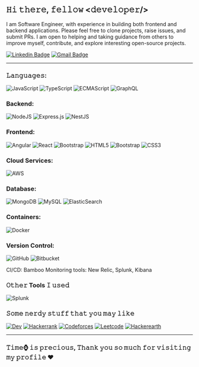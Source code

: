 ## 𝙷𝚒 𝚝𝚑𝚎𝚛𝚎, 𝚏𝚎𝚕𝚕𝚘𝚠 <𝚍𝚎𝚟𝚎𝚕𝚘𝚙𝚎𝚛/>
I am Software Engineer, with experience in building both frontend and backend applications.
Please feel free to clone projects, raise issues, and submit PRs. I am open to helping and taking guidance from others to improve myself, contribute, and explore interesting open-source projects.

[![Linkedin Badge](https://img.shields.io/badge/vidhu-pawar-7623a916a?style=flat-square&logo=Linkedin&logoColor=white&link=https://www.linkedin.com/in/vidhu-pawar-7623a916a/)](https://www.linkedin.com/in/vidhu-pawar-7623a916a/)
[![Gmail Badge](https://img.shields.io/badge/vidhupawar@gmail.com-c14438?style=flat-square&logo=Gmail&logoColor=white&link=mailto:vidhupawar@gmail.com)](mailto:vidhupawar@gmail.com)

---




### 𝙻𝚊𝚗𝚐𝚞𝚊𝚐𝚎𝚜: 
![JavaScript](https://img.shields.io/badge/-JavaScript-yellow?style=flat-square&logo=javascript)
![TypeScript](https://badgen.net/badge/-/TypeScript/blue?icon=typescript&label)
![ECMAScript ](https://img.shields.io/badge/-ECMAScript-yellow?style=flat-square&logo=ECMAScript)
![GraphQL](https://img.shields.io/badge/-GraphQL-e535ab?style=flat-square&logo=GraphQL&logoColor=white)

### Backend: 
![NodeJS](https://img.shields.io/badge/node.js-6DA55F?style=flat&logo=node.js&logoColor=white)
![Express.js](https://img.shields.io/badge/express.js-%23404d59.svg?style=flat&logo=express&logoColor=%2361DAFB)
![NestJS](https://img.shields.io/badge/nestjs-%23E0234E.svg?style=flat&logo=nestjs&logoColor=white)

### Frontend: 
![Angular](https://img.shields.io/badge/angular-%23DD0031.svg?style=flat&logo=angular&logoColor=white)
![React](https://img.shields.io/badge/react-%2320232a.svg?style=flat&logo=react&logoColor=%2361DAFB)
![Bootstrap](https://img.shields.io/badge/-Bootstrap-563D7C?style=flat-square&logo=bootstrap&logoColor=white)
![HTML5](https://img.shields.io/badge/html5-%23E34F26.svg?style=flat&logo=html5&logoColor=white)
![Bootstrap](https://img.shields.io/badge/bootstrap-%23563D7C.svg?style=flat&logo=bootstrap&logoColor=white)
![CSS3](https://img.shields.io/badge/css3-%231572B6.svg?style=flat&logo=css3&logoColor=white)

### Cloud Services: 
![AWS](https://img.shields.io/badge/AWS-%23FF9900.svg?style=flat&logo=amazon-aws&logoColor=white)

### Database:
![MongoDB](https://img.shields.io/badge/MongoDB-%234ea94b.svg?style=flat&logo=mongodb&logoColor=white)
![MySQL](https://img.shields.io/badge/mysql-%2300f.svg?style=flat&logo=mysql&logoColor=white)
![ElasticSearch](https://img.shields.io/badge/-ElasticSearch-005571?style=flat&logo=elasticsearch)

### Containers: 
![Docker](https://img.shields.io/badge/docker-%230db7ed.svg?style=flat&logo=docker&logoColor=white)

### Version Control: 
![GitHub](https://img.shields.io/badge/github-%23121011.svg?style=flat&logo=github&logoColor=white)
![Bitbucket](https://img.shields.io/badge/bitbucket-%230047B3.svg?style=flat&logo=bitbucket&logoColor=white)

CI/CD: Bamboo
Monitoring tools: New Relic, Splunk, Kibana


### 𝙾𝚝𝚑𝚎𝚛 Tools 𝙸 𝚞𝚜𝚎𝚍
![Splunk](https://img.shields.io/badge/splunk-%23000000.svg?style=flat&logo=splunk&logoColor=white)


### 𝚂𝚘𝚖𝚎 𝚗𝚎𝚛𝚍𝚢 𝚜𝚝𝚞𝚏𝚏 𝚝𝚑𝚊𝚝 𝚢𝚘𝚞 𝚖𝚊𝚢 𝚕𝚒𝚔𝚎

[![Dev](https://img.shields.io/badge/-Dev-black?style=flat-square&logo=Dev.to&link=https://dev.to/nil1729)](https://dev.to/nil1729)
[![Hackerrank](https://img.shields.io/badge/-Hackerrank-black?style=flat-square&logo=Hackerrank&logoColor=green&link=https://www.hackerrank.com/nil1729)](https://www.hackerrank.com/nil1729)
[![Codeforces](https://img.shields.io/badge/-Codeforces-black?style=flat-square&logo=Codeforces&link=https://codeforces.com/profile/loser_NIL)](https://codeforces.com/profile/loser_NIL)
[![Leetcode](https://img.shields.io/badge/-Leetcode-black?style=flat-square&logo=Leetcode&link=https://leetcode.com/nil1729/)](https://leetcode.com/nil1729/)
[![Hackerearth](https://img.shields.io/badge/-Hackerearth-181717?style=flat-square&logo=Hackerearth&link=https://www.hackerearth.com/@nilanjandeb)](https://www.hackerearth.com/@nilanjandeb)

---

### 𝚃𝚒𝚖𝚎⌚ 𝚒𝚜 𝚙𝚛𝚎𝚌𝚒𝚘𝚞𝚜, 𝚃𝚑𝚊𝚗𝚔 𝚢𝚘𝚞 𝚜𝚘 𝚖𝚞𝚌𝚑 𝚏𝚘𝚛 𝚟𝚒𝚜𝚒𝚝𝚒𝚗𝚐 𝚖𝚢 𝚙𝚛𝚘𝚏𝚒𝚕𝚎 ❤️
